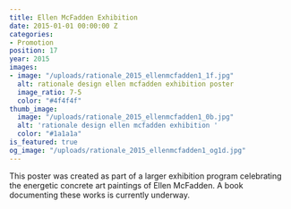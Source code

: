 ```yaml
---
title: Ellen McFadden Exhibition
date: 2015-01-01 00:00:00 Z
categories:
- Promotion
position: 17
year: 2015
images:
- image: "/uploads/rationale_2015_ellenmcfadden1_1f.jpg"
  alt: rationale design ellen mcfadden exhibition poster
  image_ratio: 7-5
  color: "#4f4f4f"
thumb_image:
  image: "/uploads/rationale_2015_ellenmcfadden1_0b.jpg"
  alt: 'rationale design ellen mcfadden exhibition '
  color: "#1a1a1a"
is_featured: true
og_image: "/uploads/rationale_2015_ellenmcfadden1_og1d.jpg"
---
```


This poster was created as part of a larger exhibition program celebrating the energetic concrete art paintings of Ellen McFadden. A book documenting these works is currently underway.